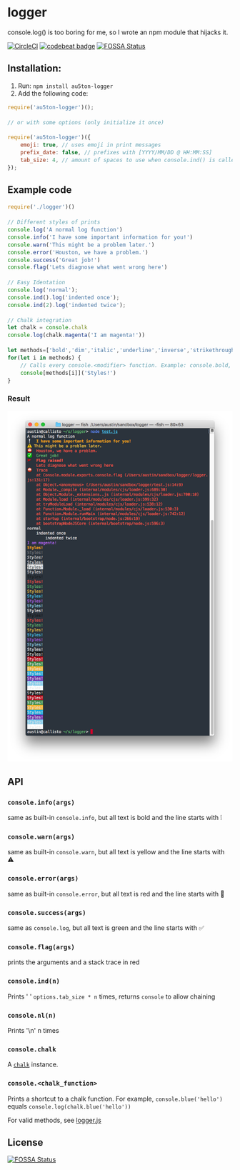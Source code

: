 # logger
console.log() is too boring for me, so I wrote an npm module that hijacks it.

[![CircleCI](https://circleci.com/gh/au5ton/logger.svg?style=svg)](https://circleci.com/gh/au5ton/logger) [![codebeat badge](https://codebeat.co/badges/8961568a-f38a-4e60-acc0-ff9af625ef51)](https://codebeat.co/projects/github-com-au5ton-logger-master) [![FOSSA Status](https://app.fossa.io/api/projects/git%2Bgithub.com%2Fau5ton%2Flogger.svg?type=shield)](https://app.fossa.io/projects/git%2Bgithub.com%2Fau5ton%2Flogger?ref=badge_shield)

## Installation:
1. Run: `npm install au5ton-logger`
2. Add the following code:
```javascript
require('au5ton-logger')();

// or with some options (only initialize it once)

require('au5ton-logger')({
    emoji: true, // uses emoji in print messages
    prefix_date: false, // prefixes with [YYYY/MM/DD @ HH:MM:SS]
    tab_size: 4, // amount of spaces to use when console.ind() is called
});
```

## Example code

```javascript
require('./logger')()

// Different styles of prints
console.log('A normal log function')
console.info('I have some important information for you!')
console.warn('This might be a problem later.')
console.error('Houston, we have a problem.')
console.success('Great job!')
console.flag('Lets diagnose what went wrong here')

// Easy Identation
console.log('normal');
console.ind().log('indented once');
console.ind(2).log('indented twice');

// Chalk integration
let chalk = console.chalk
console.log(chalk.magenta('I am magenta!'))

let methods=['bold','dim','italic','underline','inverse','strikethrough','black','red','green','yellow','blue','magenta','cyan','white','gray','redBright','greenBright','yellowBright','blueBright','magentaBright','cyanBright','whiteBright','bgBlack','bgRed','bgGreen','bgYellow','bgBlue','bgMagenta','bgCyan','bgWhite','bgBlackBright','bgRedBright','bgGreenBright','bgYellowBright','bgBlueBright','bgMagentaBright','bgCyanBright','bgWhiteBright'];
for(let i in methods) {
    // Calls every console.<modifier> function. Example: console.bold, console.cyan
    console[methods[i]]('Styles!')
}
```
### Result

![example.png](img/example.png)


## API

### `console.info(args)`

same as built-in `console.info`, but all text is bold and the line starts with :grey_exclamation:

### `console.warn(args)`

same as built-in `console.warn`, but all text is yellow and the line starts with :warning:

### `console.error(args)`

same as built-in `console.error`, but all text is red and the line starts with :no_entry_sign:

### `console.success(args)`

same as `console.log`, but all text is green and the line starts with :white_check_mark:

### `console.flag(args)`

prints the arguments and a stack trace in red

### `console.ind(n)`

Prints ' ' `options.tab_size * n` times, returns `console` to allow chaining

### `console.nl(n)`

Prints '\n' n times

### `console.chalk`

A [`chalk`](https://github.com/chalk/chalk) instance.

### `console.<chalk_function>`

Prints a shortcut to a chalk function. For example, `console.blue('hello')` equals `console.log(chalk.blue('hello'))`

For valid methods, see [logger.js](https://github.com/au5ton/logger/blob/6bbae18430360801aaa3ba2af81f40a28a913139/logger.js#L122-L165)

## License
[![FOSSA Status](https://app.fossa.io/api/projects/git%2Bgithub.com%2Fau5ton%2Flogger.svg?type=large)](https://app.fossa.io/projects/git%2Bgithub.com%2Fau5ton%2Flogger?ref=badge_large)
